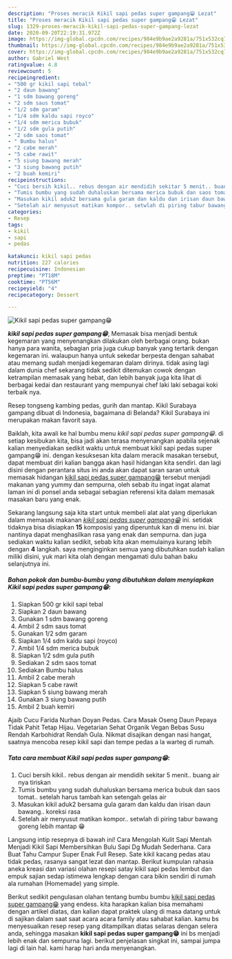 ```yaml
---
description: "Proses meracik Kikil sapi pedas super gampang😁 Lezat"
title: "Proses meracik Kikil sapi pedas super gampang😁 Lezat"
slug: 1329-proses-meracik-kikil-sapi-pedas-super-gampang-lezat
date: 2020-09-20T22:19:31.972Z
image: https://img-global.cpcdn.com/recipes/984e9b9ae2a9281a/751x532cq70/kikil-sapi-pedas-super-gampang😁-foto-resep-utama.jpg
thumbnail: https://img-global.cpcdn.com/recipes/984e9b9ae2a9281a/751x532cq70/kikil-sapi-pedas-super-gampang😁-foto-resep-utama.jpg
cover: https://img-global.cpcdn.com/recipes/984e9b9ae2a9281a/751x532cq70/kikil-sapi-pedas-super-gampang😁-foto-resep-utama.jpg
author: Gabriel West
ratingvalue: 4.8
reviewcount: 5
recipeingredient:
- "500 gr kikil sapi tebal"
- "2 daun bawang"
- "1 sdm bawang goreng"
- "2 sdm saus tomat"
- "1/2 sdm garam"
- "1/4 sdm kaldu sapi royco"
- "1/4 sdm merica bubuk"
- "1/2 sdm gula putih"
- "2 sdm saos tomat"
- " Bumbu halus"
- "2 cabe merah"
- "5 cabe rawit"
- "5 siung bawang merah"
- "3 siung bawang putih"
- "2 buah kemiri"
recipeinstructions:
- "Cuci bersih kikil.. rebus dengan air mendidih sekitar 5 menit.. buang air nya tiriskan"
- "Tumis bumbu yang sudah duhaluskan bersama merica bubuk dan saos tomat.. setelah harus tambah kan setengah gelas air"
- "Masukan kikil aduk2 bersama gula garam dan kaldu dan irisan daun bawang.. koreksi rasa"
- "Setelah air menyusut matikan kompor.. setwlah di piring tabur bawang goreng lebih mantap 😁"
categories:
- Resep
tags:
- kikil
- sapi
- pedas

katakunci: kikil sapi pedas 
nutrition: 227 calories
recipecuisine: Indonesian
preptime: "PT18M"
cooktime: "PT56M"
recipeyield: "4"
recipecategory: Dessert

---
```



![Kikil sapi pedas super gampang😁](https://img-global.cpcdn.com/recipes/984e9b9ae2a9281a/751x532cq70/kikil-sapi-pedas-super-gampang😁-foto-resep-utama.jpg)

<b><i>kikil sapi pedas super gampang😁</i></b>, Memasak bisa menjadi bentuk kegemaran yang menyenangkan dilakukan oleh berbagai orang. bukan hanya para wanita, sebagian pria juga cukup banyak yang tertarik dengan kegemaran ini. walaupun hanya untuk sekedar berpesta dengan sahabat atau memang sudah menjadi kegemaran dalam dirinya. tidak asing lagi dalam dunia chef sekarang tidak sedikit ditemukan cowok dengan ketrampilan memasak yang hebat, dan lebih banyak juga kita lihat di berbagai kedai dan restaurant yang mempunyai chef laki laki sebagai koki terbaik nya.

Resep tongseng kambing pedas, gurih dan mantap. Kikil Surabaya gampang dibuat di Indonesia, bagaimana di Belanda? Kikil Surabaya ini merupakan makan favorit saya.

Baiklah, kita awali ke hal bumbu menu <i>kikil sapi pedas super gampang😁</i>. di setiap kesibukan kita, bisa jadi akan terasa menyenangkan apabila sejenak kalian menyediakan sedikit waktu untuk membuat kikil sapi pedas super gampang😁 ini. dengan kesuksesan kita dalam meracik masakan tersebut, dapat membuat diri kalian bangga akan hasil hidangan kita sendiri. dan lagi disini dengan perantara situs ini anda akan dapat saran saran untuk memasak hidangan <u>kikil sapi pedas super gampang😁</u> tersebut menjadi makanan yang yummy dan sempurna, oleh sebab itu ingat ingat alamat laman ini di ponsel anda sebagai sebagian referensi kita dalam memasak masakan baru yang enak.


Sekarang langsung saja kita start untuk membeli alat alat yang diperlukan dalam memasak makanan <u><i>kikil sapi pedas super gampang😁</i></u> ini. setidak tidaknya bisa disiapkan <b>15</b> komposisi yang diperuntuk kan di menu ini. biar nantinya dapat menghasilkan rasa yang enak dan sempurna. dan juga sediakan waktu kalian sedikit, sebab kita akan memulainya kurang lebih dengan <b>4</b> langkah. saya menginginkan semua yang dibutuhkan sudah kalian miliki disini, yuk mari kita olah dengan mengamati dulu bahan baku selanjutnya ini.

<!--inarticleads1-->

##### Bahan pokok dan bumbu-bumbu yang dibutuhkan dalam menyiapkan Kikil sapi pedas super gampang😁:

1. Siapkan 500 gr kikil sapi tebal
1. Siapkan 2 daun bawang
1. Gunakan 1 sdm bawang goreng
1. Ambil 2 sdm saus tomat
1. Gunakan 1/2 sdm garam
1. Siapkan 1/4 sdm kaldu sapi (royco)
1. Ambil 1/4 sdm merica bubuk
1. Siapkan 1/2 sdm gula putih
1. Sediakan 2 sdm saos tomat
1. Sediakan  Bumbu halus
1. Ambil 2 cabe merah
1. Siapkan 5 cabe rawit
1. Siapkan 5 siung bawang merah
1. Gunakan 3 siung bawang putih
1. Ambil 2 buah kemiri


Ajaib Cucu Farida Nurhan Doyan Pedas. Cara Masak Oseng Daun Pepaya Tidak Pahit Tetap Hijau. Vegetarian Sehat Organik Vegan Bebas Susu Rendah Karbohidrat Rendah Gula. Nikmat disajikan dengan nasi hangat, saatnya mencoba resep kikil sapi dan tempe pedas a la warteg di rumah. 

<!--inarticleads2-->

##### Tata cara membuat Kikil sapi pedas super gampang😁:

1. Cuci bersih kikil.. rebus dengan air mendidih sekitar 5 menit.. buang air nya tiriskan
1. Tumis bumbu yang sudah duhaluskan bersama merica bubuk dan saos tomat.. setelah harus tambah kan setengah gelas air
1. Masukan kikil aduk2 bersama gula garam dan kaldu dan irisan daun bawang.. koreksi rasa
1. Setelah air menyusut matikan kompor.. setwlah di piring tabur bawang goreng lebih mantap 😁


Langsung intip resepnya di bawah ini! Cara Mengolah Kulit Sapi Mentah Menjadi Kikil Sapi Membersihkan Bulu Sapi Dg Mudah Sederhana. Cara Buat Tahu Campur Super Enak Full Resep. Sate kikil kacang pedas atau tidak pedas, rasanya sangat lezat dan mantap. Berikut kumpulan rahasia aneka kreasi dan variasi olahan resepi satay kikil sapi pedas lembut dan empuk sajian sedap istimewa lengkap dengan cara bikin sendiri di rumah ala rumahan (Homemade) yang simple. 

Berikut sedikit pengulasan olahan tentang bumbu bumbu <u>kikil sapi pedas super gampang😁</u> yang endess. kita harapkan kalian bisa memahami dengan artikel diatas, dan kalian dapat praktek ulang di masa datang untuk di sajikan dalam saat saat acara acara family atau sahabat kalian. kamu bs menyesuaikan resep resep yang ditampilkan diatas selaras dengan selera anda, sehingga masakan <b>kikil sapi pedas super gampang😁</b> ini bs menjadi lebih enak dan sempurna lagi. berikut penjelasan singkat ini, sampai jumpa lagi di lain hal. kami harap hari anda menyenangkan.

